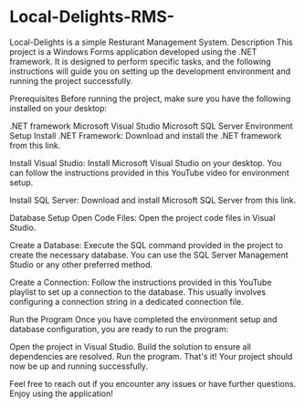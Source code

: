 # Local-Delights-RMS-
Local-Delights is a simple Resturant Management System.
Description
This project is a Windows Forms application developed using the .NET framework. It is designed to perform specific tasks, and the following instructions will guide you on setting up the development environment and running the project successfully.

Prerequisites
Before running the project, make sure you have the following installed on your desktop:

.NET framework
Microsoft Visual Studio
Microsoft SQL Server
Environment Setup
Install .NET Framework:
Download and install the .NET framework from this link.

Install Visual Studio:
Install Microsoft Visual Studio on your desktop. You can follow the instructions provided in this YouTube video for environment setup.

Install SQL Server:
Download and install Microsoft SQL Server from this link.

Database Setup
Open Code Files:
Open the project code files in Visual Studio.

Create a Database:
Execute the SQL command provided in the project to create the necessary database. You can use the SQL Server Management Studio or any other preferred method.

Create a Connection:
Follow the instructions provided in this YouTube playlist to set up a connection to the database. This usually involves configuring a connection string in a dedicated connection file.

Run the Program
Once you have completed the environment setup and database configuration, you are ready to run the program:

Open the project in Visual Studio.
Build the solution to ensure all dependencies are resolved.
Run the program.
That's it! Your project should now be up and running successfully.

Feel free to reach out if you encounter any issues or have further questions. Enjoy using the application!
